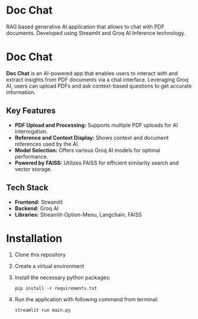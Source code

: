 # Doc Chat
RAG based generative AI application that allows to chat with PDF documents. Developed using Streamlit and Groq AI Inference technology.

# Doc Chat

**Doc Chat** is an AI-powered app that enables users to interact with and extract insights from PDF documents via a chat interface. Leveraging Groq AI, users can upload PDFs and ask context-based questions to get accurate information.

## Key Features
- **PDF Upload and Processing:** Supports multiple PDF uploads for AI interrogation.
- **Reference and Context Display:** Shows context and document references used by the AI.
- **Model Selection:** Offers various Groq AI models for optimal performance.
- **Powered by FAISS:** Utilizes FAISS for efficient similarity search and vector storage.

## Tech Stack
- **Frontend:** Streamlit
- **Backend:** Groq AI
- **Libraries:** Streamlit-Option-Menu, Langchain, FAISS


# Installation
1.  Clone this repository
2. Create a virtual environment
3. Install the necessary python packages:

   `pip install -r requirements.txt`
5. Run the application with following command from terminal:

   `streamlit run main.py`

